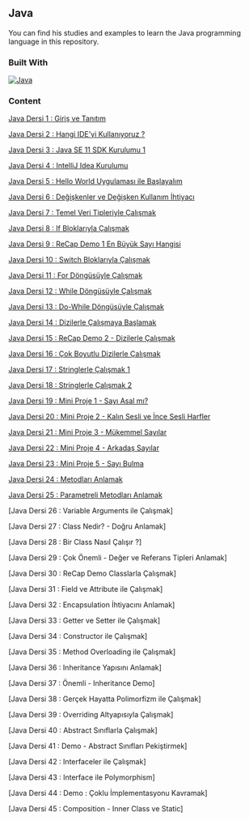 ## Java 
You can find his studies and examples to learn the Java programming language in this repository.

### Built With

[![Java](https://img.shields.io/badge/Java-ED8B00?style=for-the-badge&logo=java&logoColor=white)](https://www.java.com/)

### Content

[Java Dersi 1 : Giriş ve Tanıtım](https://www.youtube.com/watch?v=a8Fe2qbnYDM&list=PLqG356ExoxZUGwbqoJEKSMnaxVJe4Uvf8&index=2)

[Java Dersi 2 : Hangi IDE'yi Kullanıyoruz ?](https://www.youtube.com/watch?v=joOg5R_EwBk&list=PLqG356ExoxZUGwbqoJEKSMnaxVJe4Uvf8&index=3)

[Java Dersi 3 : Java SE 11 SDK Kurulumu 1](https://www.youtube.com/watch?v=E9Xc1PK0kp4&list=PLqG356ExoxZUGwbqoJEKSMnaxVJe4Uvf8&index=4)

[Java Dersi 4 : IntelliJ Idea Kurulumu](https://www.youtube.com/watch?v=B_1HxhAYvVg&list=PLqG356ExoxZUGwbqoJEKSMnaxVJe4Uvf8&index=5)

[Java Dersi 5 : Hello World Uygulaması ile Başlayalım](https://github.com/dogukandogudd/Java/blob/main/Java%20Projects/intro/src/intro/Main.java)

[Java Dersi 6 : Değişkenler ve Değişken Kullanım İhtiyacı](https://github.com/dogukandogudd/Java/blob/main/Java%20Projects/variables/src/variables/Main.java)

[Java Dersi 7 : Temel Veri Tipleriyle Çalışmak](https://github.com/dogukandogudd/Java/blob/main/Java%20Projects/dataTypes/src/dataTypes/Main.java)

[Java Dersi 8 : If Bloklarıyla Çalışmak](https://github.com/dogukandogudd/Java/blob/main/Java%20Projects/conditionals/src/conditionals/Main.java)

[Java Dersi 9 : ReCap Demo 1 En Büyük Sayı Hangisi](https://github.com/dogukandogudd/Java/blob/main/Java%20Projects/reCapDemo1/src/reCapDemo1/Main.java)

[Java Dersi 10 : Switch Bloklarıyla Çalışmak](https://github.com/dogukandogudd/Java/blob/main/Java%20Projects/switchDemo/src/switchDemo/Main.java)

[Java Dersi 11 : For Döngüsüyle Çalışmak](https://github.com/dogukandogudd/Java/blob/main/Java%20Projects/loopDemo/src/loopDemo/Main.java)

[Java Dersi 12 : While Döngüsüyle Çalışmak](https://github.com/dogukandogudd/Java/blob/main/Java%20Projects/loopDemo/src/loopDemo/Main.java)

[Java Dersi 13 : Do-While Döngüsüyle Çalışmak](https://github.com/dogukandogudd/Java/blob/main/Java%20Projects/loopDemo/src/loopDemo/Main.java)

[Java Dersi 14 : Dizilerle Çalışmaya Başlamak](https://github.com/dogukandogudd/Java/blob/main/Java%20Projects/arraysDemo/src/arraysDemo/Main.java)

[Java Dersi 15 : ReCap Demo 2 - Dizilerle Çalışmak](https://github.com/dogukandogudd/Java/blob/main/Java%20Projects/reCapDemo2/src/reCapDemo2/Main.java)

[Java Dersi 16 : Çok Boyutlu Dizilerle Çalışmak](https://github.com/dogukandogudd/Java/blob/main/Java%20Projects/multiDimensionalArrayDemo/src/multiDimensionalArrayDemo/Main.java)<br>

[Java Dersi 17 : Stringlerle Çalışmak 1](https://github.com/dogukandogudd/Java/blob/main/Java%20Projects/stringsDemo/src/stringsDemo/Main.java)

[Java Dersi 18 : Stringlerle Çalışmak 2](https://github.com/dogukandogudd/Java/blob/main/Java%20Projects/stringsDemo/src/stringsDemo/Main.java)

[Java Dersi 19 : Mini Proje 1 - Sayı Asal mı?](https://github.com/dogukandogudd/Java/blob/main/Java%20Projects/miniProjectPrimeNumber/src/miniProjectPrimeNumber/Main.java)<br>

[Java Dersi 20 : Mini Proje 2 - Kalın Sesli ve İnce Sesli Harfler](https://github.com/dogukandogudd/Java/blob/main/Java%20Projects/sesliHarfler/src/sesliHarfler/Main.java)

[Java Dersi 21 : Mini Proje 3 - Mükemmel Sayılar](https://github.com/dogukandogudd/Java/blob/main/Java%20Projects/mukemmelSayi/src/mukemmelSayi/Main.java)

[Java Dersi 22 : Mini Proje 4 - Arkadaş Sayılar](https://github.com/dogukandogudd/Java/blob/main/Java%20Projects/friendNumbers/src/friendNumbers/Main.java)

[Java Dersi 23 : Mini Proje 5 - Sayı Bulma](https://github.com/dogukandogudd/Java/blob/main/Java%20Projects/findNumbers/src/findNumbers/Main.java)

[Java Dersi 24 : Metodları Anlamak](https://github.com/dogukandogudd/Java/blob/main/Java%20Projects/methods/src/methods/Main.java)

[Java Dersi 25 : Parametreli Metodları Anlamak](https://github.com/dogukandogudd/Java/blob/main/Java%20Projects/methods2/src/methods2/Main.java)

[Java Dersi 26 : Variable Arguments ile Çalışmak]

[Java Dersi 27 : Class Nedir? - Doğru Anlamak]

[Java Dersi 28 : Bir Class Nasıl Çalışır ?]

[Java Dersi 29 : Çok Önemli - Değer ve Referans Tipleri Anlamak]

[Java Dersi 30 : ReCap Demo Classlarla Çalışmak]

[Java Dersi 31 : Field ve Attribute ile Çalışmak]

[Java Dersi 32 : Encapsulation İhtiyacını Anlamak]

[Java Dersi 33 : Getter ve Setter ile Çalışmak]

[Java Dersi 34 : Constructor ile Çalışmak]

[Java Dersi 35 : Method Overloading ile Çalışmak]

[Java Dersi 36 : Inheritance Yapısını Anlamak]

[Java Dersi 37 : Önemli - Inheritance Demo]

[Java Dersi 38 : Gerçek Hayatta Polimorfizm ile Çalışmak]

[Java Dersi 39 : Overriding Altyapısıyla Çalışmak]

[Java Dersi 40 : Abstract Sınıflarla Çalışmak]

[Java Dersi 41 : Demo - Abstract Sınıfları Pekiştirmek]

[Java Dersi 42 : Interfaceler ile Çalışmak]

[Java Dersi 43 : Interface ile Polymorphism]

[Java Dersi 44 : Demo : Çoklu İmplementasyonu Kavramak]

[Java Dersi 45 : Composition - Inner Class ve Static]


